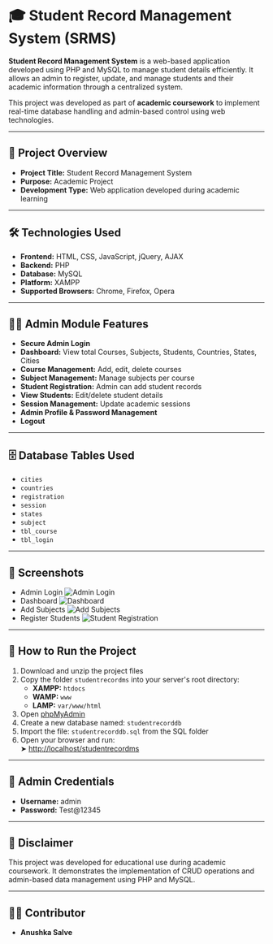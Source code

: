 # 🎓 Student Record Management System (SRMS)

**Student Record Management System** is a web-based application developed using PHP and MySQL to manage student details efficiently. It allows an admin to register, update, and manage students and their academic information through a centralized system.

This project was developed as part of **academic coursework** to implement real-time database handling and admin-based control using web technologies.

---

## 📌 Project Overview

- **Project Title:** Student Record Management System  
- **Purpose:** Academic Project  
- **Development Type:** Web application developed during academic learning  

---

## 🛠️ Technologies Used

- **Frontend:** HTML, CSS, JavaScript, jQuery, AJAX  
- **Backend:** PHP   
- **Database:** MySQL
- **Platform:** XAMPP   
- **Supported Browsers:** Chrome, Firefox, Opera

---

## 👨‍💼 Admin Module Features

- **Secure Admin Login**
- **Dashboard:** View total Courses, Subjects, Students, Countries, States, Cities
- **Course Management:** Add, edit, delete courses
- **Subject Management:** Manage subjects per course
- **Student Registration:** Admin can add student records
- **View Students:** Edit/delete student details
- **Session Management:** Update academic sessions
- **Admin Profile & Password Management**
- **Logout**

---

## 🗄️ Database Tables Used

- `cities`  
- `countries`  
- `registration`  
- `session`  
- `states`  
- `subject`  
- `tbl_course`  
- `tbl_login`

---

## 📸 Screenshots

- Admin Login ![Admin Login](screenshots/Login.png)  
- Dashboard ![Dashboard](screenshots/Dashboard.png)  
- Add Subjects ![Add Subjects](screenshots/Subjects.png)  
- Register Students ![Student Registration](screenshots/Register-Students.png)

---

## 🧪 How to Run the Project

1. Download and unzip the project files  
2. Copy the folder `studentrecordms` into your server's root directory:
   - **XAMPP:** `htdocs`
   - **WAMP:** `www`
   - **LAMP:** `var/www/html`
3. Open [phpMyAdmin](http://localhost/phpmyadmin)
4. Create a new database named: `studentrecorddb`
5. Import the file: `studentrecorddb.sql` from the SQL folder
6. Open your browser and run:  
   ➤ [http://localhost/studentrecordms](http://localhost/studentrecordms)

---

## 🔐 Admin Credentials

- **Username:** admin  
- **Password:** Test@12345

---

## 📄 Disclaimer

This project was developed for educational use during academic coursework. It demonstrates the implementation of CRUD operations and admin-based data management using PHP and MySQL.

---

## 👩‍💻 Contributor

- **Anushka Salve** 
